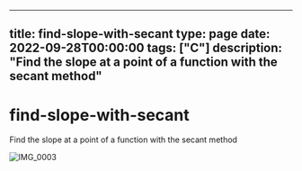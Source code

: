 
---
title: find-slope-with-secant
type: page
date: 2022-09-28T00:00:00
tags: ["C"]
description: "Find the slope at a point of a function with the secant method"
---


# find-slope-with-secant
Find the slope at a point of a function with the secant method

![IMG_0003](https://user-images.githubusercontent.com/35516367/210162752-96bee4b3-bbef-461c-9ca4-414f1c892c01.jpg)
